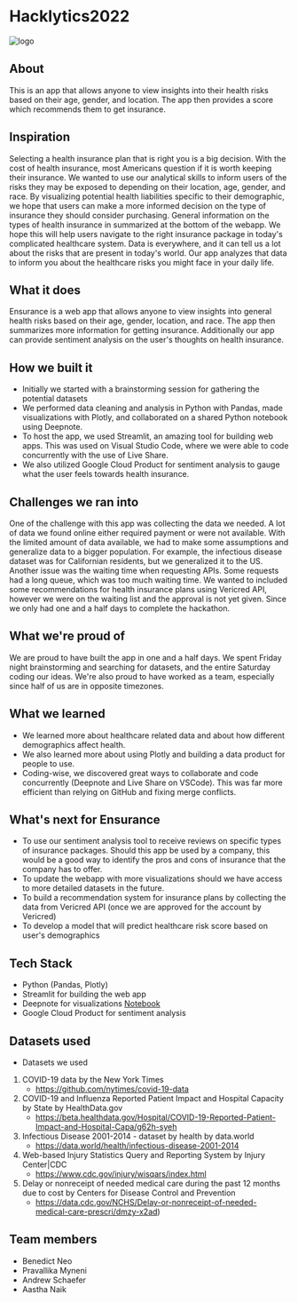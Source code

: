 # Hacklytics2022

![logo](media/logo.png)

## About

This is an app that allows anyone to view insights into their health risks based on their age, gender, and location. The app then provides a score which recommends them to get insurance.

## Inspiration
Selecting a health insurance plan that is right you is a big decision.  With the cost of health insurance, most Americans question if it is worth keeping their insurance. We wanted to use our analytical skills to inform users of the risks they may be exposed to depending on their location, age, gender, and race. By visualizing potential health liabilities specific to their demographic, we hope that users can make a more informed decision on the type of insurance they should consider purchasing. General information on the types of health insurance in summarized at the bottom of the webapp. We hope this will help users navigate to the right insurance package in today's complicated healthcare system. Data is everywhere, and it can tell us a lot about the risks that are present in today's world.  Our app analyzes that data to inform you about the healthcare risks you might face in your daily life. 

## What it does

Ensurance is a web app that allows anyone to view insights into general health risks based on their age, gender, location, and race. The app then summarizes more information for getting insurance. Additionally our app can provide sentiment analysis on the user's thoughts on health insurance. 

## How we built it
- Initially we started with a brainstorming session for gathering the potential datasets 
- We performed data cleaning and analysis in Python with Pandas, made visualizations with Plotly, and collaborated on a shared Python notebook using Deepnote. 
- To host the app, we used Streamlit, an amazing tool for building web apps. This was used on Visual Studio Code, where we were able to code concurrently with the use of Live Share. 
- We also utilized Google Cloud Product for sentiment analysis to gauge what the user feels towards health insurance.

## Challenges we ran into

One of the challenge with this app was collecting the data we needed. A lot of data we found online either required payment or were not available. With the limited amount of data available, we had to make some assumptions and generalize data to a bigger population. For example, the infectious disease dataset was for Californian residents, but we generalized it to the US.
Another issue was the waiting time when requesting APIs. Some requests had a long queue, which was too much waiting time. We wanted to included some recommendations for health insurance plans using Vericred API, however we were on the waiting list and the approval is not yet given. Since we only had one and a half days to complete the hackathon.

## What we're proud of

We are proud to have built the app in one and a half days. We spent Friday night brainstorming and searching for datasets, and the entire Saturday coding our ideas. We're also proud to have worked as a team, especially since half of us are in opposite timezones.

## What we learned

- We learned more about healthcare related data and about how different demographics affect health.
- We also learned more about using Plotly and building a data product for people to use.
- Coding-wise, we discovered great ways to collaborate and code concurrently (Deepnote and Live Share on VSCode). This was far more efficient than relying on GitHub and fixing merge conflicts.

## What's next for Ensurance

- To use our sentiment analysis tool to receive reviews on specific types of insurance packages. Should this app be used by a company, this would be a good way to identify the pros and cons of insurance that the company has to offer.
- To update the webapp with more visualizations should we have access to more detailed datasets in the future.
- To build a recommendation system for insurance plans by collecting the data from Vericred API (once we are approved for the account by Vericred)
- To develop a model that will predict healthcare risk score based on user's demographics 



## Tech Stack

- Python (Pandas, Plotly)
- Streamlit for building the web app
- Deepnote for visualizations [Notebook](https://deepnote.com/project/hacklytics-visualizations-Sn_4dKBpSAmWjBx19STlQg/%2Fnotebook.ipynb)
- Google Cloud Product for sentiment analysis

## Datasets used

- Datasets we used

1. COVID-19 data by the New York Times
   - <https://github.com/nytimes/covid-19-data>
2. COVID-19 and Influenza Reported Patient Impact and Hospital Capacity by State by HealthData.gov
   - <https://beta.healthdata.gov/Hospital/COVID-19-Reported-Patient-Impact-and-Hospital-Capa/g62h-syeh>
3. Infectious Disease 2001-2014 - dataset by health by data.world
   - <https://data.world/health/infectious-disease-2001-2014>
4. Web-based Injury Statistics Query and Reporting System by Injury Center|CDC
   - <https://www.cdc.gov/injury/wisqars/index.html>
5. Delay or nonreceipt of needed medical care during the past 12 months due to cost by Centers for Disease Control and Prevention
   - <https://data.cdc.gov/NCHS/Delay-or-nonreceipt-of-needed-medical-care-prescri/dmzy-x2ad>)

## Team members

- Benedict Neo
- Pravallika Myneni
- Andrew Schaefer
- Aastha Naik


